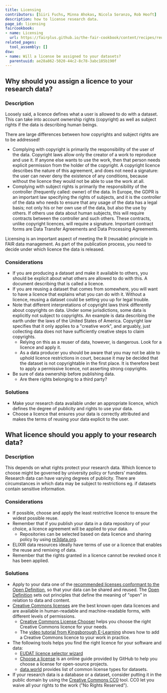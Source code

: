 ```yaml
---
title: Licensing
contributors: [Siiri Fuchs, Minna Ahokas, Nicola Soranzo, Rob Hooft]
description: how to license research data.
page_id: licensing
faircookbook:
- name: Licensing
  url: https://fairplus.github.io/the-fair-cookbook/content/recipes/reusability/ATI-licensing.html#
related_pages: 
  tool_assembly: []
dsw:
- name: Will a license be assigned to your datasets?
  parentuuid: ae28a862-5020-44c2-8c78-3abc185b190f
---
```


## Why should you assign a licence to your research data?
 
### Description 
Loosely said, a licence defines what a user is allowed to do with a dataset. This can take into account ownership rights (copyright) as well as subject rights if the data is describing human beings.

There are large differences between how copyrights and subject rights are to be addressed!
* Complying with copyright is primarily the responsibility of the user of the data. Copyright laws allow only the creator of a work to reproduce and use it. If anyone else wants to use the work, then that person needs explicit permission from the holder of the copyright. A copyright licence describes the nature of this agreement, and does not need a signature: the user can never deny the existence of any conditions, because without the licence they would not be able to use the work at all. 
* Complying with subject rights is primarily the responsibility of the controller (frequently called: owner) of the data. In Europe, the GDPR is an important law specifying the rights of subjects, and it is the controller of the data who needs to ensure that any usage of the data has a legal basis; not only his or her own use of the data, but also the use by others. If others use data about human subjects, this will require contracts between the controller and such others. These contracts, unlike copyright licences, will require a signature. Important contract forms are Data Transfer Agreements and Data Processing Agreements.

Licensing is an important aspect of meeting the R (reusable) principle in FAIR data management. As part of the publication process, you need to decide under which licence the data is released. 

### Considerations
* If you are producing a dataset and make it available to others, you should be explicit about what others are allowed to do with this. A document describing that is called a licence.
* If you are reusing a dataset that comes from somewhere, you will want to have a licence that explains what you can do with it. Without a licence, reusing a dataset could be setting you up for legal trouble.
* Note that different interpretations of copyright laws think differently about copyrights on data. Under some jurisdictions, some data is explicitly not subject to copyrights. An example is data describing the earth under the laws of the United States of America. Copyright law specifies that it only applies to a "creative work", and arguably, just collecting data does not have sufficiently creative steps to claim copyrights. 
  * Relying on this as a reuser of data, however, is dangerous. Look for a licence and apply it.
  * As a data producer you should be aware that you may not be able to uphold licence restrictions in court, because it may be decided that the dataset is not copyrightable in the first place. It is therefore best to apply a permissive licence, not asserting strong copyrights.
* Be sure of data ownership before publishing data. 
  * Are there rights belonging to a third party?

### Solutions
* Make your research data available under an appropriate licence, which defines the degree of publicity and rights to use your data.
* Choose a licence that ensures your data is correctly attributed and makes the terms of reusing your data explicit to the user.


## What licence should you apply to your research data?
 
### Description

This depends on what rights protect your research data. Which licence to choose might be governed by university policy or funders’ mandates. Research data can have varying degrees of publicity. There are circumstances in which data may be subject to restrictions eg. if datasets contain sensitive information. 

### Considerations

* If possible, choose and apply the least restrictive licence to ensure the widest possible reuse.
* Remember that if you publish your data in a data repository of your choice, a licence agreement will be applied to your data.
  * Repositories can be selected based on data licence and sharing policy by using [re3data.org](https://www.re3data.org/).
* ELIXIR data resources ideally have terms of use or a licence that enables the reuse and remixing of data.
* Remember that the rights granted in a licence cannot be revoked once it has been applied.

### Solutions
* Apply to your data one of the [recommended licenses conformant to the Open Definition](https://opendefinition.org/licenses/), so that your data can be shared and reused. The [Open Definition](https://opendefinition.org/) sets out principles that define the meaning of "open" in relation to data and content.
* [Creative Commons licenses](https://creativecommons.org/licenses/) are the best known open data licences and are available in human-readable and machine-readable forms, with different levels of permissions.
  * [Creative Commons License Chooser](https://creativecommons.org/choose/) helps you choose the right Creative Commons licence for your needs.
  * The [video tutorial from Kingsborough E-Learning](https://www.youtube.com/watch?v=5QxkuuiZwRU) shows how to add a Creative Commons licence to your work in practice.
* The following tools helps you find the right licence for your software and data:
  * [EUDAT licence selector wizard](https://ufal.github.io/public-license-selector/)
  * [Choose a license](https://choosealicense.com) is an online guide provided by GitHub to help you choose a license for open-source projects.
  * [data.world](https://help.data.world/hc/en-us/articles/115006114287-Common-license-types-for-datasets) provides list of common license types for datasets.
* If your research data is a database or a dataset, consider putting it in the public domain by using the [Creative Commons CC0](https://creativecommons.org/share-your-work/public-domain/cc0) tool. CC0 let you waive all your rights to the work ("No Rights Reserved").

